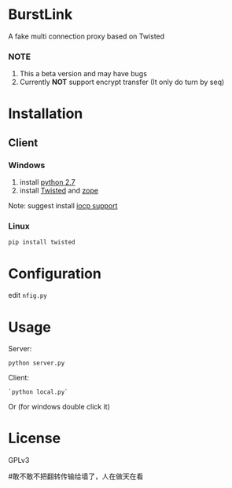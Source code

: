 BurstLink
===========

A fake multi connection proxy based on Twisted

### NOTE

1. This a beta version and may have bugs
2. Currently **NOT** support encrypt transfer (It only do turn by seq)

# Installation

## Client

### Windows

1. install [python 2.7](https://www.python.org/ftp/python/2.7.8/python-2.7.8.msi)
2. install [Twisted](https://pypi.python.org/packages/2.7/T/Twisted/Twisted-14.0.2.win32-py2.7.msi) and [zope](https://pypi.python.org/packages/2.7/z/zope.interface/zope.interface-4.1.1.win32-py2.7.exe#md5=8b36e1fcd506ac9fb325ddf1c7238b07)

Note: suggest install [iocp support](http://sourceforge.net/projects/pywin32/files/pywin32/Build%20219/pywin32-219.win32-py2.7.exe/download)

### Linux
    
    pip install twisted

# Configuration

edit `nfig.py`

# Usage

Server:

    python server.py

Client:
   
    `python local.py`
 Or (for windows double click it)
 
# License

GPLv3

#敢不敢不把翻转传输给墙了，人在做天在看
